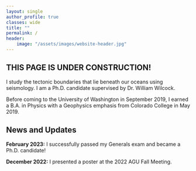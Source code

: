 ```yaml
---
layout: single
author_profile: true
classes: wide
title: ""
permalink: /
header:
    image: "/assets/images/website-header.jpg"
---
```


## THIS PAGE IS UNDER CONSTRUCTION!

I study the tectonic boundaries that lie beneath our oceans using seismology. I am a Ph.D. candidate supervised by Dr. William Wilcock.

Before coming to the University of Washington in September 2019, I earned a B.A. in Physics with a Geophysics emphasis from Colorado College in May 2019.

## News and Updates

__February 2023:__ I successfully passed my Generals exam and became a Ph.D. candidate!

__December 2022:__ I presented a poster at the 2022 AGU Fall Meeting. 

